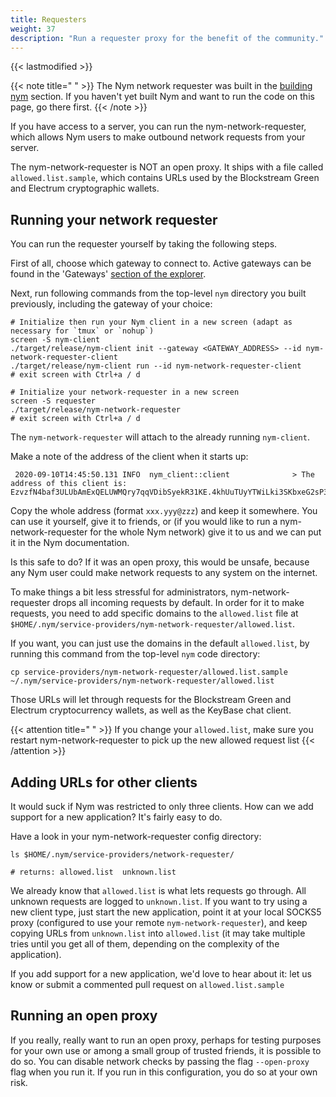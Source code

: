 ```yaml
---
title: Requesters
weight: 37
description: "Run a requester proxy for the benefit of the community."
---
```

{{< lastmodified >}}

{{< note title=" " >}}
The Nym network requester was built in the [building nym](/docs/run-nym-nodes/build-nym/) section. If you haven't yet built Nym and want to run the code on this page, go there first.
{{< /note >}}

If you have access to a server, you can run the nym-network-requester, which allows Nym users to make outbound network requests from your server.

The nym-network-requester is NOT an open proxy. It ships with a file called `allowed.list.sample`, which contains URLs used by the Blockstream Green and Electrum cryptographic wallets.

## Running your network requester

You can run the requester yourself by taking the following steps.

First of all, choose which gateway to connect to. Active gateways can be found in the 'Gateways' [section of the explorer](https://testnet-milhon-explorer.nymtech.net/nym/gateways).

Next, run following commands from the top-level `nym` directory you built previously, including the gateway of your choice:

```shell
# Initialize then run your Nym client in a new screen (adapt as necessary for `tmux` or `nohup`)
screen -S nym-client
./target/release/nym-client init --gateway <GATEWAY_ADDRESS> --id nym-network-requester-client
./target/release/nym-client run --id nym-network-requester-client
# exit screen with Ctrl+a / d

# Initialize your network-requester in a new screen
screen -S requester
./target/release/nym-network-requester
# exit screen with Ctrl+a / d
```

The `nym-network-requester` will attach to the already running `nym-client`.

Make a note of the address of the client when it starts up:

```shell
 2020-09-10T14:45:50.131 INFO  nym_client::client              > The address of this client is: EzvzfN4baf3ULUbAmExQELUWMQry7qqVDibSyekR31KE.4khUuTUyYTWiLki3SKbxeG2sP3mwgn9ykBhvtyaLfMdN@DiYR9o8KgeQ81woKPYVAu4LNaAEg8SWkiufDCahNnPov
```

Copy the whole address (format `xxx.yyy@zzz`) and keep it somewhere. You can use it yourself, give it to friends, or (if you would like to run a nym-network-requester for the whole Nym network) give it to us and we can put it in the Nym documentation.

Is this safe to do? If it was an open proxy, this would be unsafe, because any Nym user could make network requests to any system on the internet.

To make things a bit less stressful for administrators, nym-network-requester drops all incoming requests by default. In order for it to make requests, you need to add specific domains to the `allowed.list` file at `$HOME/.nym/service-providers/nym-network-requester/allowed.list`.

If you want, you can just use the domains in the default `allowed.list`, by running this command from the top-level `nym` code directory:

`cp service-providers/nym-network-requester/allowed.list.sample ~/.nym/service-providers/nym-network-requester/allowed.list`

Those URLs will let through requests for the Blockstream Green and Electrum cryptocurrency wallets, as well as the KeyBase chat client.

  {{< attention title=" " >}}
  If you change your `allowed.list`, make sure you restart nym-network-requester to pick up the new allowed request list
  {{< /attention >}}

## Adding URLs for other clients

It would suck if Nym was restricted to only three clients. How can we add support for a new application? It's fairly easy to do.

Have a look in your nym-network-requester config directory:

```shell
ls $HOME/.nym/service-providers/network-requester/

# returns: allowed.list  unknown.list
```

We already know that `allowed.list` is what lets requests go through. All unknown requests are logged to `unknown.list`. If you want to try using a new client type, just start the new application, point it at your local SOCKS5 proxy (configured to use your remote `nym-network-requester`), and keep copying URLs from `unknown.list` into `allowed.list` (it may take multiple tries until you get all of them, depending on the complexity of the application).

If you add support for a new application, we'd love to hear about it: let us know or submit a commented pull request on `allowed.list.sample`

## Running an open proxy

If you really, really want to run an open proxy, perhaps for testing purposes for your own use or among a small group of trusted friends, it is possible to do so. You can disable network checks by passing the flag `--open-proxy` flag when you run it. If you run in this configuration, you do so at your own risk.

